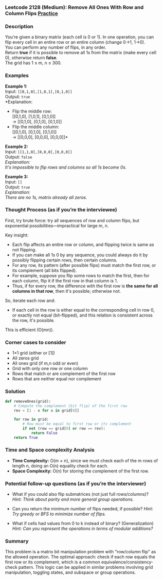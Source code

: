 ### Leetcode 2128 (Medium): Remove All Ones With Row and Column Flips [Practice](https://leetcode.com/problems/remove-all-ones-with-row-and-column-flips)

### Description  
You're given a binary matrix (each cell is 0 or 1). In one operation, you can flip every cell in an entire row or an entire column (change 0→1, 1→0).  
You can perform any number of flips, in any order.  
Return **true** if it is possible to remove all 1s from the matrix (make every cell 0), otherwise return **false**.  
The grid has 1 ≤ m, n ≤ 300.

### Examples  

**Example 1:**  
Input: `[[0,1,0],[1,0,1],[0,1,0]]`  
Output: `true`  
*Explanation:  
- Flip the middle row:  
  [[0,1,0], [1,0,1], [0,1,0]]  
  → [[0,1,0], [0,1,0], [0,1,0]]  
- Flip the middle column:  
  [[0,1,0], [0,1,0], [0,1,0]]  
  → [[0,0,0], [0,0,0], [0,0,0]]*

**Example 2:**  
Input: `[[1,1,0],[0,0,0],[0,0,0]]`  
Output: `false`  
*Explanation:  
It's impossible to flip rows and columns so all 1s become 0s.*

**Example 3:**  
Input: `[]`  
Output: `true`  
*Explanation:  
There are no 1s, matrix already all zeros.*

### Thought Process (as if you’re the interviewee)  
First, try brute force: try all sequences of row and column flips, but exponential possibilities—impractical for large m, n.

Key insight:  
- Each flip affects an entire row or column, and flipping twice is same as not flipping.
- If you can make all 1s 0 by any sequence, you could always do it by possibly flipping certain rows, then certain columns.
- For any row, its pattern (after possible flips) must match the first row, or its complement (all bits flipped).
- For example, suppose you flip some rows to match the first, then for each column, flip it if the first row in that column is 1.
- Thus, if for every row, the difference with the first row is **the same for all columns in that row**, then it's possible; otherwise not.

So, iterate each row and:
- If each cell in the row is either equal to the corresponding cell in row 0, or exactly not equal (bit-flipped), and this relation is consistent across the row, it's possible.

This is efficient (O(mn)).

### Corner cases to consider  
- 1×1 grid (either  or [1])
- All zeros grid
- All ones grid (if m,n odd or even)
- Grid with only one row or one column
- Rows that match or are complement of the first row
- Rows that are neither equal nor complement

### Solution

```python
def removeOnes(grid):
    # Compute the complement (bit flip) of the first row
    rev = [1 - x for x in grid[0]]

    for row in grid:
        # Row must be equal to first row or its complement
        if not (row == grid[0] or row == rev):
            return False
    return True
```

### Time and Space complexity Analysis  

- **Time Complexity:** O(m × n), since we must check each of the m rows of length n, doing an O(n) equality check for each.
- **Space Complexity:** O(n) for storing the complement of the first row.

### Potential follow-up questions (as if you’re the interviewer)  

- What if you could also flip submatrices (not just full rows/columns)?
  *Hint: Think about parity and more general group operations.*

- Can you return the minimum number of flips needed, if possible?
  *Hint: Try greedy or BFS to minimize number of flips.*

- What if cells had values from 0 to k instead of binary? (Generalization)
  *Hint: Can you represent the operations in terms of modular additions?*

### Summary
This problem is a matrix bit manipulation problem with "row/column flip" as the allowed operation. The optimal approach: check if each row equals the first row or its complement, which is a common equivalence/consistency-check pattern. This logic can be applied in similar problems involving grid manipulation, toggling states, and subspace or group operations.